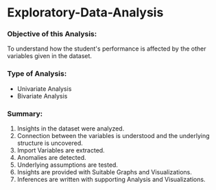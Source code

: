 # Exploratory-Data-Analysis

### Objective of this Analysis:
To understand how the student's performance is affected by the other variables given in the dataset.

### Type of Analysis:
- Univariate Analysis
- Bivariate Analysis

### Summary:
1. Insights in the dataset were analyzed.
2. Connection between the variables is understood and the underlying structure is uncovered.
3. Import Variables are extracted.
4. Anomalies are detected.
5. Underlying assumptions are tested.
6. Insights are provided with Suitable Graphs and Visualizations.
7. Inferences are written with supporting Analysis and Visualizations.
